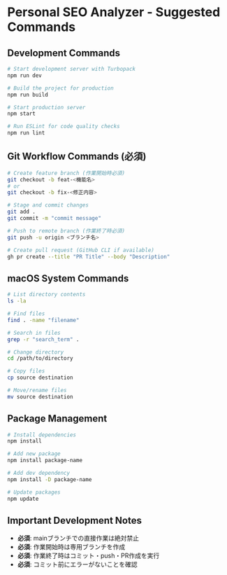 # Personal SEO Analyzer - Suggested Commands

## Development Commands
```bash
# Start development server with Turbopack
npm run dev

# Build the project for production
npm run build

# Start production server
npm start

# Run ESLint for code quality checks
npm run lint
```

## Git Workflow Commands (必須)
```bash
# Create feature branch (作業開始時必須)
git checkout -b feat-<機能名>
# or
git checkout -b fix-<修正内容>

# Stage and commit changes
git add .
git commit -m "commit message"

# Push to remote branch (作業終了時必須)
git push -u origin <ブランチ名>

# Create pull request (GitHub CLI if available)
gh pr create --title "PR Title" --body "Description"
```

## macOS System Commands
```bash
# List directory contents
ls -la

# Find files
find . -name "filename"

# Search in files
grep -r "search_term" .

# Change directory
cd /path/to/directory

# Copy files
cp source destination

# Move/rename files
mv source destination
```

## Package Management
```bash
# Install dependencies
npm install

# Add new package
npm install package-name

# Add dev dependency
npm install -D package-name

# Update packages
npm update
```

## Important Development Notes
- **必須**: mainブランチでの直接作業は絶対禁止
- **必須**: 作業開始時は専用ブランチを作成
- **必須**: 作業終了時はコミット・push・PR作成を実行
- **必須**: コミット前にエラーがないことを確認